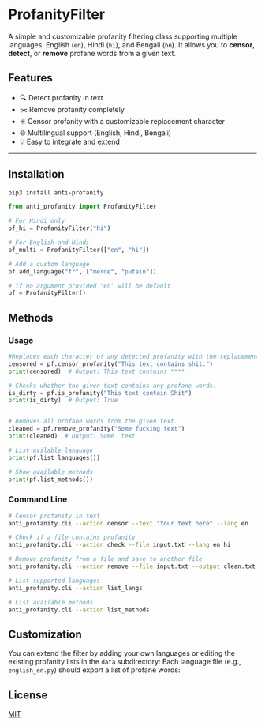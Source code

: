 # ProfanityFilter

A simple and customizable profanity filtering class supporting multiple languages: English (`en`), Hindi (`hi`), and Bengali (`bn`). It allows you to **censor**, **detect**, or **remove** profane words from a given text.

## Features

- 🔍 Detect profanity in text  
- ✂️ Remove profanity completely  
- ✳️ Censor profanity with a customizable replacement character  
- 🌐 Multilingual support (English, Hindi, Bengali)  
- 💡 Easy to integrate and extend  

---

## Installation
```bash
pip3 install anti-profanity
```

```python
from anti_profanity import ProfanityFilter

# For Hindi only
pf_hi = ProfanityFilter("hi")

# For English and Hindi
pf_multi = ProfanityFilter(["en", "hi"])

# Add a custom language
pf.add_language("fr", ["merde", "putain"])

# if no argument provided "en' will be default
pf = ProfanityFilter()
```
## Methods

### Usage
```python
#Replaces each character of any detected profanity with the replacement character.
censored = pf.censor_profanity("This text contains shit.")
print(censored)  # Output: This text contains ****

# Checks whether the given text contains any profane words.
is_dirty = pf.is_profanity("This text contain Shit")
print(is_dirty)  # Output: True


# Removes all profane words from the given text.
cleaned = pf.remove_profanity("Some fucking text")
print(cleaned)  # Output: Some  text

# List avilable language
print(pf.list_languages())

# Show available methods
print(pf.list_methods())
```

### Command Line
```bash
# Censor profanity in text
anti_profanity.cli --action censor --text "Your text here" --lang en

# Check if a file contains profanity
anti_profanity.cli --action check --file input.txt --lang en hi

# Remove profanity from a file and save to another file
anti_profanity.cli --action remove --file input.txt --output clean.txt --lang bn

# List supported languages
anti_profanity.cli --action list_langs

# List available methods
anti_profanity.cli --action list_methods
```

## Customization
You can extend the filter by adding your own languages or editing the existing profanity lists in the `data` subdirectory:
Each language file (e.g., `english_en.py`) should export a list of profane words:


## License

[MIT](https://choosealicense.com/licenses/mit/)

